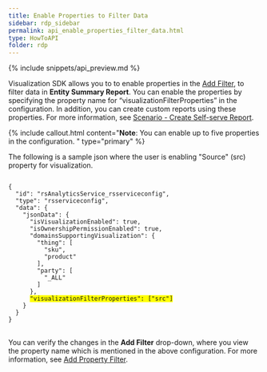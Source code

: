 ```yaml
---
title: Enable Properties to Filter Data
sidebar: rdp_sidebar
permalink: api_enable_properties_filter_data.html
type: HowToAPI
folder: rdp
---
```


{% include snippets/api_preview.md %}

Visualization SDK allows you to to enable properties in the [Add Filter](/{{site.data.rdp_links_version.APPU}}/va_add_filter.html), to filter data in **Entity Summary Report**. You can enable the properties by specifying the property name for “visualizationFilterProperties” in the configuration. In addition, you can create custom reports using these properties. For more information, see [Scenario - Create Self-serve Report](va_scenario_create_selfserve_reports.html).

{% include callout.html content="**Note**: You can enable up to five properties in the configuration.
" type="primary" %}

The following is a sample json where the user is enabling "Source" (src) property for visualization.

<pre>
<code>
{
  "id": "rsAnalyticsService_rsserviceconfig",
  "type": "rsserviceconfig",
  "data": {
    "jsonData": {
      "isVisualizationEnabled": true,
      "isOwnershipPermissionEnabled": true,
      "domainsSupportingVisualization": {
        "thing": [
          "sku",
          "product"
        ],
        "party": [
          "_ALL"
        ]
      },
      <span style="background-color: #FFFF00">"visualizationFilterProperties": ["src"]</span>
    }
  }
}
</code>
</pre>

You can verify the changes in the **Add Filter** drop-down, where you view the property name which is mentioned in the above configuration. For more information, see [Add Property Filter](/{{site.data.rdp_links_version.APPU}}/va_add_property_filter.html).